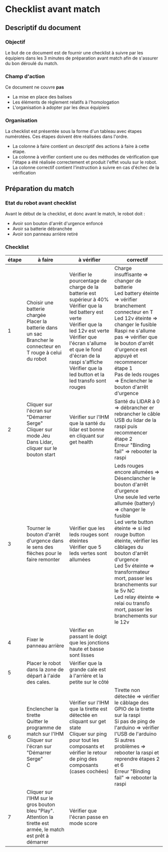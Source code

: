 # Checklist avant match

## Descriptif du document

### Objectif

Le but de ce document est de fournir une checklist à suivre par les équipiers dans les 3 minutes de préparation avant match afin de s'assurer du bon déroulé du match.

### Champ d'action

Ce document ne couvre **pas**
- La mise en place des balises
- Les éléments de règlement relatifs à l'homologation
- L'organisation à adopter par les deux équipiers

### Organisation

La checklist est présentée sous la forme d'un tableau avec étapes numérotées. Ces étapes doivent être réalisées dans l'ordre.

- La colonne à faire contient un descriptif des actions à faire à cette étape.
- La colonne à vérifier contient une ou des méthodes de vérification que l'étape a été réalisée correctement et produit l'effet voulu sur le robot.
- La colonne correctif contient l'instruction à suivre en cas d'échec de la vérification

## Préparation du match

### Etat du robot avant checklist

Avant le début de la checklist, et donc avant le match, le robot doit :
- Avoir son bouton d'arrêt d'urgence enfoncé
- Avoir sa batterie débranchée
- Avoir son panneau arrière retiré

### Checklist

| étape | à faire                                                                                                                | à vérifier                                                                                                                                                                                                                                                                                        | correctif                                                                                                                                                                                                                                                                                                                                                                                                                  |
|-------|------------------------------------------------------------------------------------------------------------------------|---------------------------------------------------------------------------------------------------------------------------------------------------------------------------------------------------------------------------------------------------------------------------------------------------|----------------------------------------------------------------------------------------------------------------------------------------------------------------------------------------------------------------------------------------------------------------------------------------------------------------------------------------------------------------------------------------------------------------------------|
| 1     | Choisir une batterie chargée<br/>Placer la batterie dans un sac<br/>Brancher le connecteur en T rouge à celui du robot | Vérifier le pourcentage de charge de la batterie est supérieur à 40%<br/> Vérifier que la led battery est verte<br/>Vérifier que la led 12v est verte<br/>Vérifier que l'écran s'allume et que le fond d'écran de la raspi s'affiche<br/>Vérifier que la led button et la led transfo sont rouges | Charge insuffisante => changer de batterie<br/>Led battery éteinte => vérifier branchement connecteur en T<br/>Led 12v éteinte => changer le fusible<br/>Raspi ne s'allume pas => vérifier que le bouton d'arrêt d'urgence est appuyé et recommencer étape 1<br/>Pas de leds rouges => Enclencher le bouton d'arrêt d'urgence                                                                                              |                                                                                                                                             |                                                                                                                                                                                                                                      |                                                                                                                                                                                                                                                              |
| 2     | Cliquer sur l'écran sur "Démarrer Serge"<br/>Cliquer sur mode Jeu<br/>Dans Lidar, cliquer sur le bouton start          | Vérifier sur l'IHM que la santé du lidar est bonne en cliquant sur get health                                                                                                                                                                                                                     | Santé du LIDAR à 0 => débrancher er rebrancher le câble USB du lidar de la raspi puis recommencer étape 2<br/>Erreur "Binding fail" => rebooter la raspi                                                                                                                                                                                                                                                                   |
| 3     | Tourner le bouton d'arrêt d'urgence dans le sens des flèches pour le faire remonter                                    | Vérifier que les leds rouges sont éteintes<br/>Vérifier que 5 leds vertes sont allumées                                                                                                                                                                                                           | Leds rouges encore allumées => Désenclancher le bouton d'arrêt d'urgence<br/>Une seule led verte allumée (battery) => changer le fusible<br/>Led verte button éteinte => si led rouge button éteinte, vérifier les câblages du bouton d'arrêt d'urgence<br/>Led 5v éteinte => transformateur mort, passer les branchements sur le 5v NC<br/>Led relay éteinte => relai ou transfo mort, passer les branchements sur le 12v |
| 4     | Fixer le panneau arrière                                                                                               | Vérifier en passant le doigt que les jonctions haute et basse sont lisses                                                                                                                                                                                                                         |                                                                                                                                                                                                                                                                                                                                                                                                                            |
| 5     | Placer le robot dans la zone de départ à l'aide des cales.                                                             | Vérifier que la grande cale est à l'arrière et la petite sur le côté                                                                                                                                                                                                                              |                                                                                                                                                                                                                                                                                                                                                                                                                            |
| 6     | Enclencher la tirette<br/>Quitter le programme de match sur l'IHM<br/>Cliquer sur l'écran sur "Démarrer Serge"<br/>C   | Vérifier sur l'IHM que la tirette est détectée en cliquant sur get state<br/>Cliquer sur ping pour tout les composants et vérifier le retour de ping des composants (cases cochées)                                                                                                               | Tirette non détectée => vérifier le câblage des GPIO de la tirette sur la raspi<br/>Si pas de ping de l'arduino => vérifier l'USB de l'arduino<br/>Si autres problèmes => rebooter la raspi et reprendre étapes 2 et 6<br/>Erreur "Binding fail" => rebooter la raspi                                                                                                                                                      |
| 7     | Cliquer sur l'IHM sur le gros bouton bleu "Play". Attention la tirette est armée, le match est prêt à démarrer         | Vérifier que l'écran passe en mode score                                                                                                                                                                                                                                                          |                                                                                                                                                                                                                                                                                                                                                                                                                            |